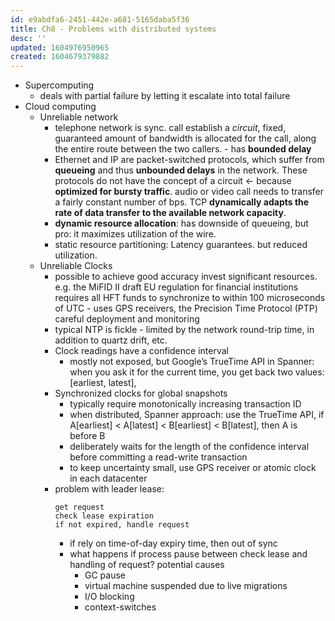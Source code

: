```yaml
---
id: e9abdfa6-2451-442e-a681-5165daba5f36
title: Ch8 - Problems with distributed systems
desc: ''
updated: 1604976950965
created: 1604679379882
---
```


- Supercomputing
    - deals with partial failure by letting it escalate into total failure
- Cloud computing
    - Unreliable network 
        - telephone network is sync. call establish a _circuit_,  fixed, guaranteed amount of bandwidth is allocated for the call, along the entire route between the two callers. - has **bounded delay**
        - Ethernet and IP are packet-switched protocols, which suffer from **queueing** and thus **unbounded delays** in the network. These protocols do not have the concept of a circuit <- because **optimized for bursty traffic**. audio or video call needs to transfer a fairly constant number of bps. TCP **dynamically adapts the rate of data transfer to the available network capacity**. 
        - **dynamic resource allocation**: has downside of queueing, but pro: it maximizes utilization of the wire. 
        - static resource partitioning: Latency guarantees. but reduced utilization. 
    - Unreliable Clocks
        - possible to achieve good accuracy invest significant resources. e.g. the MiFID II draft EU regulation for financial institutions requires all HFT funds to synchronize to within 100 microseconds of UTC - uses GPS receivers, the Precision Time Protocol (PTP) careful deployment and monitoring
        - typical NTP is fickle  - limited by the network round-trip time, in addition to quartz drift, etc.
        - Clock readings have a confidence interval
            - mostly not exposed, but Google’s TrueTime API in Spanner: when you ask it for the current time, you get back two values: [earliest, latest],
        - Synchronized clocks for global snapshots 
            - typically require monotonically increasing transaction ID 
            - when distributed, Spanner approach: use the TrueTime API, if A\[earliest] < A\[latest] < B\[earliest] < B\[latest], then A is before B 
            - deliberately waits for the length of the confidence interval before committing a read-write transaction 
            - to keep uncertainty small, use GPS receiver or atomic clock in each datacenter
        - problem with leader lease: 
            ```
            get request
            check lease expiration
            if not expired, handle request
            ```
            - if rely on time-of-day expiry time, then out of sync 
            - what happens if process pause between check lease and handling of request? potential causes
                - GC pause
                - virtual machine suspended due to live migrations
                - I/O blocking
                -  context-switches 